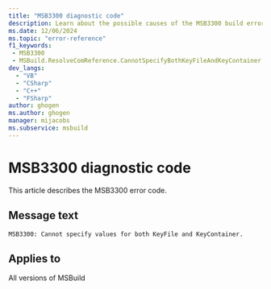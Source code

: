 ```yaml
---
title: "MSB3300 diagnostic code"
description: Learn about the possible causes of the MSB3300 build error, and get troubleshooting tips.
ms.date: 12/06/2024
ms.topic: "error-reference"
f1_keywords:
 - MSB3300
 - MSBuild.ResolveComReference.CannotSpecifyBothKeyFileAndKeyContainer
dev_langs:
  - "VB"
  - "CSharp"
  - "C++"
  - "FSharp"
author: ghogen
ms.author: ghogen
manager: mijacobs
ms.subservice: msbuild
---
```


# MSB3300 diagnostic code

<!-- :::ErrorDefinitionDescription::: -->
<!-- :::editable-content name="introDescription"::: -->
This article describes the MSB3300 error code.
<!-- :::editable-content-end::: -->

## Message text

`MSB3300: Cannot specify values for both KeyFile and KeyContainer.`

<!-- :::editable-content name="postOutputDescription"::: -->
<!--
{StrBegin="MSB3300: "}
-->
<!-- :::editable-content-end::: -->
<!-- :::ErrorDefinitionDescription-end::: -->

## Applies to

All versions of MSBuild
